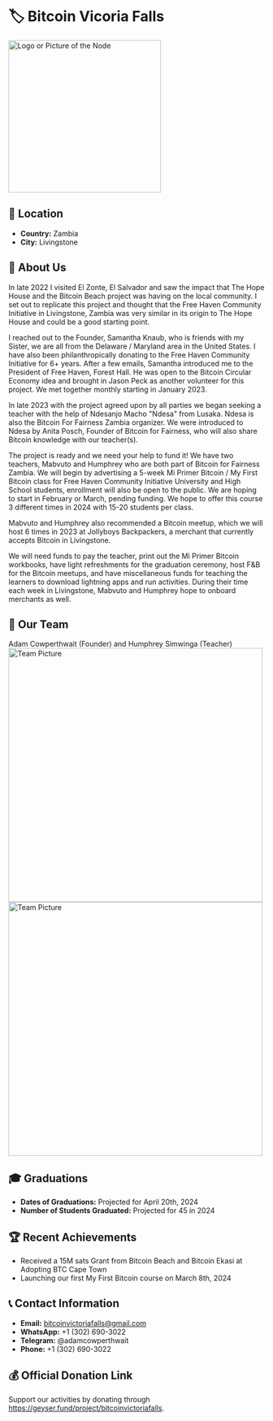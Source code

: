 # 🏷️ Bitcoin Vicoria Falls
<img src="https://github.com/MyFirstBitcoin/Light-Node-Directory/blob/main/Zambia%20--%20Bitcoin%20Victoria%20Falls/BitcoinVictoriaFalls_normal.png?raw=true" width="300" alt="Logo or Picture of the Node"> <!-- 1 picture maximum -->

## 📍 Location
- **Country:** Zambia
- **City:** Livingstone

## 📖 About Us
In late 2022 I visited El Zonte, El Salvador and saw the impact that The Hope House and the Bitcoin Beach project was having on the local community. I set out to replicate this project and thought that the Free Haven Community Initiative in Livingstone, Zambia was very similar in its origin to The Hope House and could be a good starting point.

I reached out to the Founder, Samantha Knaub, who is friends with my Sister, we are all from the Delaware / Maryland area in the United States. I have also been philanthropically donating to the Free Haven Community Initiative for 6+ years. After a few emails, Samantha introduced me to the President of Free Haven, Forest Hall. He was open to the Bitcoin Circular Economy idea and brought in Jason Peck as another volunteer for this project. We met together monthly starting in January 2023.

In late 2023 with the project agreed upon by all parties we began seeking a teacher with the help of Ndesanjo Macho "Ndesa" from Lusaka. Ndesa is also the Bitcoin For Fairness Zambia organizer. We were introduced to Ndesa by Anita Posch, Founder of Bitcoin for Fairness, who will also share Bitcoin knowledge with our teacher(s).

The project is ready and we need your help to fund it! We have two teachers, Mabvuto and Humphrey who are both part of Bitcoin for Fairness Zambia. We will begin by advertising a 5-week Mi Primer Bitcoin / My First Bitcoin class for Free Haven Community Initiative University and High School students, enrollment will also be open to the public. We are hoping to start in February or March, pending funding. We hope to offer this course 3 different times in 2024 with 15-20 students per class.

Mabvuto and Humphrey also recommended a Bitcoin meetup, which we will host 6 times in 2023 at Jollyboys Backpackers, a merchant that currently accepts Bitcoin in Livingstone.

We will need funds to pay the teacher, print out the Mi Primer Bitcoin workbooks, have light refreshments for the graduation ceremony, host F&B for the Bitcoin meetups, and have miscellaneous funds for teaching the learners to download lightning apps and run activities. During their time each week in Livingstone, Mabvuto and Humphrey hope to onboard merchants as well.

## 👥 Our Team
Adam Cowperthwait (Founder) and Humphrey Simwinga (Teacher)
<img src="https://github.com/MyFirstBitcoin/Light-Node-Directory/blob/main/Zambia%20--%20Bitcoin%20Victoria%20Falls/Adam%20Cowperthwait.jpg?raw=true" width="500" alt="Team Picture"> <!-- 1 picture maximum -->
<img src="https://github.com/MyFirstBitcoin/Light-Node-Directory/blob/main/Zambia%20--%20Bitcoin%20Victoria%20Falls/Humphrey%20Simwinga.png?raw=true" width="500" alt="Team Picture"> <!-- 1 picture maximum -->

## 🎓 Graduations
- **Dates of Graduations:** Projected for April 20th, 2024
- **Number of Students Graduated:** Projected for 45 in 2024

## 🏆 Recent Achievements
- Received a 15M sats Grant from Bitcoin Beach and Bitcoin Ekasi at Adopting BTC Cape Town
- Launching our first My First Bitcoin course on March 8th, 2024

## 📞 Contact Information
- **Email:** bitcoinvictoriafalls@gmail.com
- **WhatsApp:** +1 (302) 690-3022
- **Telegram:** @adamcowperthwait
- **Phone:** +1 (302) 690-3022

## 💰 Official Donation Link
Support our activities by donating through https://geyser.fund/project/bitcoinvictoriafalls.

